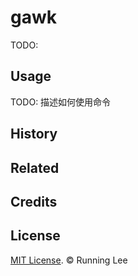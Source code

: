 # gawk

TODO:

## Usage

TODO: 描述如何使用命令


## History



## Related



## Credits



## License

[MIT License](https://opensource.org/licenses/mit-license.html). © Running Lee


